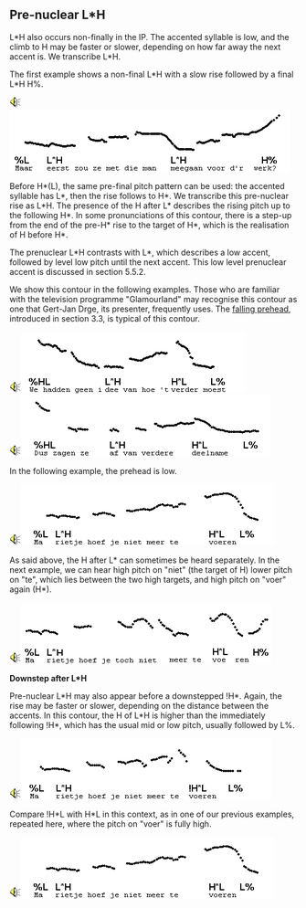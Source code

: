Pre-nuclear L\*H
----------------

L\*H also occurs non-finally in the IP. The accented syllable is low, and the climb to H may be faster or slower, depending on how far away the next accent is. We transcribe L\*H.

The first example shows a non-final L\*H with a slow rise followed by a final L\*H H%.

<div class="audio-example" onclick="play_sound('../audio/364')"><img alt="Play audio" src="../audio.gif" /><img alt="Audio example" src="../audio/gif/364.gif"/></div>

Before H\*(L), the same pre-final pitch pattern can be used: the accented syllable has L\*, then the rise follows to H\*. We transcribe this pre-nuclear rise as L\*H. The presence of the H after L\* describes the rising pitch up to the following H\*. In some pronunciations of this contour, there is a step-up from the end of the pre-H\* rise to the target of H\*, which is the realisation of H before H\*.

The prenuclear L\*H contrasts with L\*, which describes a low accent, followed by level low pitch until the next accent. This low level prenuclear accent is discussed in section 5.5.2.

We show this contour in the following examples. Those who are familiar with the television programme "Glamourland" may recognise this contour as one that Gert-Jan Drge, its presenter, frequently uses. The [falling prehead](../3_initial_boundary_tones/3_3.html), introduced in section 3.3, is typical of this contour.

<div class="audio-example" onclick="play_sound('../audio/234')"><img alt="Play audio" src="../audio.gif" /><img alt="Audio example" src="../audio/gif/234.gif"/></div>

<div class="audio-example" onclick="play_sound('../audio/235')"><img alt="Play audio" src="../audio.gif" /><img alt="Audio example" src="../audio/gif/235.gif"/></div>

In the following example, the prehead is low.

<div class="audio-example" onclick="play_sound('../audio/365')"><img alt="Play audio" src="../audio.gif" /><img alt="Audio example" src="../audio/gif/365.gif"/></div>

As said above, the H after L\* can sometimes be heard separately. In the next example, we can hear high pitch on "niet" (the target of H) lower pitch on "te", which lies between the two high targets, and high pitch on "voer" again (H\*).

<div class="audio-example" onclick="play_sound('../audio/024')"><img alt="Play audio" src="../audio.gif" /><img alt="Audio example" src="../audio/gif/024.gif"/></div>

**Downstep after L\*H**

Pre-nuclear L\*H may also appear before a downstepped !H\*. Again, the rise may be faster or slower, depending on the distance between the accents. In this contour, the H of L\*H is higher than the immediately following !H\*, which has the usual mid or low pitch, usually followed by L%.

<div class="audio-example" onclick="play_sound('../audio/366')"><img alt="Play audio" src="../audio.gif" /><img alt="Audio example" src="../audio/gif/366.gif"/></div>

Compare !H\*L with H\*L in this context, as in one of our previous examples, repeated here, where the pitch on "voer" is fully high.

<div class="audio-example" onclick="play_sound('../audio/365')"><img alt="Play audio" src="../audio.gif" /><img alt="Audio example" src="../audio/gif/365.gif"/></div>
